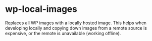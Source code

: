 # wp-local-images
Replaces all WP images with a locally hosted image. This helps when developing locally and copying down images from a remote source is expensive, or the remote is unavailable (working offline).
